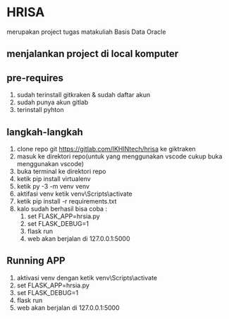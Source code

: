 # HRISA 
merupakan project tugas matakuliah Basis Data Oracle

## menjalankan project di local komputer

## pre-requires
1. sudah terinstall gitkraken & sudah daftar akun
2. sudah punya akun gitlab
3. terinstall pyhton

## langkah-langkah

1. clone repo git https://gitlab.com/IKHINtech/hrisa ke giktraken
2. masuk ke direktori repo(untuk yang menggunakan vscode cukup buka menggunakan vscode)
3. buka terminal ke direktori repo
4. ketik pip install virtualenv
5. ketik py -3 -m venv venv
6. aktifasi venv ketik venv\Scripts\activate
7. ketik pip install -r requirements.txt
8. kalo sudah berhasil bisa coba :
    1. set FLASK_APP=hrsia.py
    2. set FLASK_DEBUG=1
    3. flask run
    4. web akan berjalan di 127.0.0.1:5000

## Running APP

1. aktivasi venv dengan  ketik venv\Scripts\activate
2. set FLASK_APP=hrsia.py
3. set FLASK_DEBUG=1
4. flask run
5. web akan berjalan di 127.0.0.1:5000
